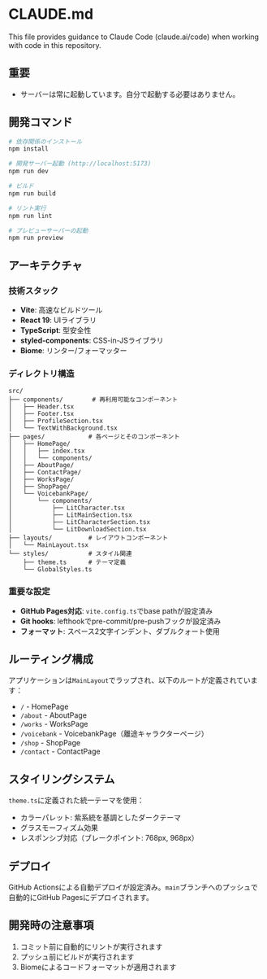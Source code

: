 # CLAUDE.md

This file provides guidance to Claude Code (claude.ai/code) when working with code in this repository.

## 重要

- サーバーは常に起動しています。自分で起動する必要はありません。

## 開発コマンド

```bash
# 依存関係のインストール
npm install

# 開発サーバー起動 (http://localhost:5173)
npm run dev

# ビルド
npm run build

# リント実行
npm run lint

# プレビューサーバーの起動
npm run preview
```

## アーキテクチャ

### 技術スタック
- **Vite**: 高速なビルドツール
- **React 19**: UIライブラリ
- **TypeScript**: 型安全性
- **styled-components**: CSS-in-JSライブラリ
- **Biome**: リンター/フォーマッター

### ディレクトリ構造
```
src/
├── components/        # 再利用可能なコンポーネント
│   ├── Header.tsx
│   ├── Footer.tsx
│   ├── ProfileSection.tsx
│   └── TextWithBackground.tsx
├── pages/            # 各ページとそのコンポーネント
│   ├── HomePage/
│   │   ├── index.tsx
│   │   └── components/
│   ├── AboutPage/
│   ├── ContactPage/
│   ├── WorksPage/
│   ├── ShopPage/
│   └── VoicebankPage/
│       └── components/
│           ├── LitCharacter.tsx
│           ├── LitMainSection.tsx
│           ├── LitCharacterSection.tsx
│           └── LitDownloadSection.tsx
├── layouts/          # レイアウトコンポーネント
│   └── MainLayout.tsx
└── styles/           # スタイル関連
    ├── theme.ts      # テーマ定義
    └── GlobalStyles.ts
```

### 重要な設定
- **GitHub Pages対応**: `vite.config.ts`でbase pathが設定済み
- **Git hooks**: lefthookでpre-commit/pre-pushフックが設定済み
- **フォーマット**: スペース2文字インデント、ダブルクォート使用

## ルーティング構成

アプリケーションは`MainLayout`でラップされ、以下のルートが定義されています：

- `/` - HomePage
- `/about` - AboutPage  
- `/works` - WorksPage
- `/voicebank` - VoicebankPage（離途キャラクターページ）
- `/shop` - ShopPage
- `/contact` - ContactPage

## スタイリングシステム

`theme.ts`に定義された統一テーマを使用：
- カラーパレット: 紫系統を基調としたダークテーマ
- グラスモーフィズム効果
- レスポンシブ対応（ブレークポイント: 768px, 968px）

## デプロイ

GitHub Actionsによる自動デプロイが設定済み。`main`ブランチへのプッシュで自動的にGitHub Pagesにデプロイされます。

## 開発時の注意事項

1. コミット前に自動的にリントが実行されます
2. プッシュ前にビルドが実行されます
3. Biomeによるコードフォーマットが適用されます